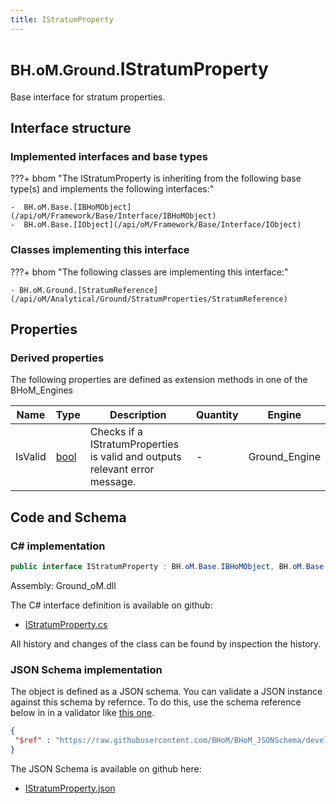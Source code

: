 ```yaml
---
title: IStratumProperty
---
```


# <small>BH.oM.Ground.</small>**IStratumProperty**

Base interface for stratum properties.

## Interface structure

### Implemented interfaces and base types

???+ bhom "The IStratumProperty is inheriting from the following base type(s) and implements the following interfaces:"

    -  BH.oM.Base.[IBHoMObject](/api/oM/Framework/Base/Interface/IBHoMObject)
    -  BH.oM.Base.[IObject](/api/oM/Framework/Base/Interface/IObject)


### Classes implementing this interface

???+ bhom "The following classes are implementing this interface:"

    - BH.oM.Ground.[StratumReference](/api/oM/Analytical/Ground/StratumProperties/StratumReference)


## Properties

### Derived properties

The following properties are defined as extension methods in one of the BHoM_Engines

| Name             | Type             | Description      | Quantity         | Engine           |
|------------------|------------------|------------------|------------------|------------------|
| IsValid | [bool](https://learn.microsoft.com/en-us/dotnet/api/System.Boolean?view=netstandard-2.0) | Checks if a IStratumProperties is valid and outputs relevant error message. | - | Ground_Engine |


## Code and Schema

### C# implementation

``` C# title="C#"
public interface IStratumProperty : BH.oM.Base.IBHoMObject, BH.oM.Base.IObject
```

Assembly: Ground_oM.dll

The C# interface definition is available on github:

- [IStratumProperty.cs](https://github.com/BHoM/BHoM/blob/develop/Ground_oM/StratumProperties\IStratumProperty.cs)

All history and changes of the class can be found by inspection the history.
### JSON Schema implementation

The object is defined as a JSON schema. You can validate a JSON instance against this schema by refernce. To do this, use the schema reference below in in a validator like [this one](https://www.jsonschemavalidator.net/).

``` json title="JSON Schema"
{
 "$ref" : "https://raw.githubusercontent.com/BHoM/BHoM_JSONSchema/develop/Ground_oM/IStratumProperty.json"
}
```

The JSON Schema is available on github here:

- [IStratumProperty.json](https://github.com/BHoM/BHoM_JSONSchema/blob/develop/Ground_oM/IStratumProperty.json)
